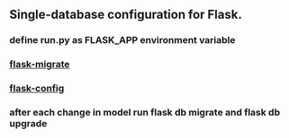 ## Single-database configuration for Flask.

### define run.py as FLASK_APP environment variable

### [flask-migrate](https://flask-migrate.readthedocs.io/en/latest/)

### [flask-config](https://flask.palletsprojects.com/en/2.0.x/config/)

### after each change in model run flask db migrate and flask db upgrade